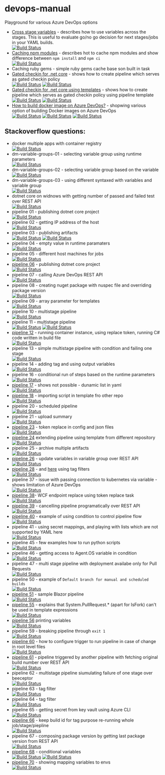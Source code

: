 # devops-manual
Playground for various Azure DevOps options


 
 
 - [Cross stage variables](http://thecodemanual.pl/2020/05/05/cross-stage-variables.html) - describes how to use variables across the stages. This is useful to evaluate go/no go decision for next stages/jobs in your YAML builds.</br>
 [![Build Status](https://dev.azure.com/thecodemanual/DevOps%20Manual/_apis/build/status/kmadof.dm-cross-stage-variables?branchName=master)](https://dev.azure.com/thecodemanual/DevOps%20Manual/_build/latest?definitionId=40&branchName=master)
 - [Caching npm modules](http://thecodemanual.pl/2020/03/11/caching-not-only-nuget-packages-on-azure-devops.html#caching-npm-modules) - describes hot to cache npm modules and show difference between `npm install` and `npm ci`</br>
 [![Build Status](https://dev.azure.com/thecodemanual/DevOps%20Manual/_apis/build/status/kmadof.dm-cache-npm?branchName=master)](https://dev.azure.com/thecodemanual/DevOps%20Manual/_build/latest?definitionId=52&branchName=master)
 - Caching ruby gems - simple ruby gems cache base son built in task
 - [Gated checkin for .net core](http://thecodemanual.pl/2020/03/26/gated-check-in-build-on-azure-devops-for-dotnet-core-app.html) - shows how to create pipeline which serves as gated checkin policy</br>
 [![Build Status](https://dev.azure.com/thecodemanual/DevOps%20Manual/_apis/build/status/kmadof.devops-manual-gated-checkin-gc?branchName=master)](https://dev.azure.com/thecodemanual/DevOps%20Manual/_build/latest?definitionId=5&branchName=master)
 [![Build Status](https://dev.azure.com/thecodemanual/DevOps%20Manual/_apis/build/status/kmadof.devops-manual-gated-checkin-gc?branchName=master)](https://dev.azure.com/thecodemanual/DevOps%20Manual/_build/latest?definitionId=6&branchName=master)
 - [Gated checkin for .net core using templates](http://thecodemanual.pl/2020/04/02/build-templates-on-azure-devops.html) - shows how to create pipeline which serves as gated checkin policy using pipeline template</br>
 [![Build Status](https://dev.azure.com/thecodemanual/DevOps%20Manual/_apis/build/status/kmadof.devops-manual-gated-checkin-with-template-gc?branchName=master)](https://dev.azure.com/thecodemanual/DevOps%20Manual/_build/latest?definitionId=7&branchName=master)
 [![Build Status](https://dev.azure.com/thecodemanual/DevOps%20Manual/_apis/build/status/kmadof.devops-manual-gated-checkin-with-template-gc?branchName=master)](https://dev.azure.com/thecodemanual/DevOps%20Manual/_build/latest?definitionId=8&branchName=master)
 - [How to build docker image on Azure DevOps?](http://thecodemanual.pl/2020/04/20/how-to-build-docker-image-on-azure-devops.html) - shopwing various option of building Docker images on Azure DevOps</br>
 [![Build Status](https://dev.azure.com/thecodemanual/DevOps%20Manual/_apis/build/status/kmadof.dm-build-docker-image-with-build-kit?branchName=master)](https://dev.azure.com/thecodemanual/DevOps%20Manual/_build/latest?definitionId=19&branchName=master)
 [![Build Status](https://dev.azure.com/thecodemanual/DevOps%20Manual/_apis/build/status/kmadof.dm-build-docker-image-on-acr?branchName=master)](https://dev.azure.com/thecodemanual/DevOps%20Manual/_build/latest?definitionId=18&branchName=master)
 [![Build Status](https://dev.azure.com/thecodemanual/DevOps%20Manual/_apis/build/status/kmadof.dm-build-docker-image-on-agent?branchName=master)](https://dev.azure.com/thecodemanual/DevOps%20Manual/_build/latest?definitionId=17&branchName=master)


 ## Stackoverflow questions:
 - docker multiple apps with container registry</br>
 [![Build Status](https://dev.azure.com/thecodemanual/DevOps%20Manual/_apis/build/status/kmadof.dm-docker-multiple-apps?branchName=master)](https://dev.azure.com/thecodemanual/DevOps%20Manual/_build/latest?definitionId=28&branchName=master)
 - dm-variable-groups-01 - selecting variable group using runtime parameters</br>
 [![Build Status](https://dev.azure.com/thecodemanual/DevOps%20Manual/_apis/build/status/kmadof.dm-variable-groups-01?branchName=master)](https://dev.azure.com/thecodemanual/DevOps%20Manual/_build/latest?definitionId=9&branchName=master)
 - dm-variable-groups-02 - selecting variable group based on the variable </br>
 [![Build Status](https://dev.azure.com/thecodemanual/DevOps%20Manual/_apis/build/status/kmadof.dm-variable-groups-02?branchName=master)](https://dev.azure.com/thecodemanual/DevOps%20Manual/_build/latest?definitionId=10&branchName=master)
 - dm-variable-groups-03 - using different syntaxed with variables and variable group</br>
 [![Build Status](https://dev.azure.com/thecodemanual/DevOps%20Manual/_apis/build/status/kmadof.dm-variable-groups-03?branchName=master)](https://dev.azure.com/thecodemanual/DevOps%20Manual/_build/latest?definitionId=24&branchName=master)
 - dotnet core on widnows with getting number of passed and failed test over REST API </br>
 [![Build Status](https://dev.azure.com/thecodemanual/DevOps%20Manual/_apis/build/status/kmadof.dm-dotnet-core-on-windows?branchName=master)](https://dev.azure.com/thecodemanual/DevOps%20Manual/_build/latest?definitionId=41&branchName=master)
 - pipeline 01 - publishing dotnet core project</br>
 [![Build Status](https://dev.azure.com/thecodemanual/DevOps%20Manual/_apis/build/status/stackoverflow/kmadof.dm-so-01?branchName=master)](https://dev.azure.com/thecodemanual/DevOps%20Manual/_build/latest?definitionId=11&branchName=master)
 - pipeline 02 - getting IP address of the host</br>
 [![Build Status](https://dev.azure.com/thecodemanual/DevOps%20Manual/_apis/build/status/stackoverflow/kmadof.dm-so-02?branchName=master)](https://dev.azure.com/thecodemanual/DevOps%20Manual/_build/latest?definitionId=12&branchName=master)
 - pipeline 03 - publishing artifacts</br>
 [![Build Status](https://dev.azure.com/thecodemanual/DevOps%20Manual/_apis/build/status/stackoverflow/kmadof.dm-so-03-a?branchName=master)](https://dev.azure.com/thecodemanual/DevOps%20Manual/_build/latest?definitionId=13&branchName=master)
 [![Build Status](https://dev.azure.com/thecodemanual/DevOps%20Manual/_apis/build/status/stackoverflow/kmadof.dm-so-03-b?branchName=master)](https://dev.azure.com/thecodemanual/DevOps%20Manual/_build/latest?definitionId=14&branchName=master)
 - pipeline 04 - empty value in runtime paramaters</br>
 [![Build Status](https://dev.azure.com/thecodemanual/DevOps%20Manual/_apis/build/status/stackoverflow/kmadof.dm-so-04?branchName=master)](https://dev.azure.com/thecodemanual/DevOps%20Manual/_build/latest?definitionId=15&branchName=master)
 - pipeline 05 - different host machines for jobs</br>
 [![Build Status](https://dev.azure.com/thecodemanual/DevOps%20Manual/_apis/build/status/stackoverflow/kmadof.dm-so-05?branchName=master)](https://dev.azure.com/thecodemanual/DevOps%20Manual/_build/latest?definitionId=16&branchName=master)
 - [pipeline 06](https://stackoverflow.com/questions/61306564/azure-devops-build-pipeline-doesnt-build-executables) - publishing dotnet core project</br>
 [![Build Status](https://dev.azure.com/thecodemanual/DevOps%20Manual/_apis/build/status/stackoverflow/kmadof.dm-so-06?branchName=master)](https://dev.azure.com/thecodemanual/DevOps%20Manual/_build/latest?definitionId=23&branchName=master)
 - pipeline 07 - calling Azure DevOps REST API </br>
 [![Build Status](https://dev.azure.com/thecodemanual/DevOps%20Manual/_apis/build/status/stackoverflow/kmadof.dm-so-07?branchName=master)](https://dev.azure.com/thecodemanual/DevOps%20Manual/_build/latest?definitionId=25&branchName=master)
 - pipeline 08 - creating nuget package with nuspec file and overriding package version</br>
 [![Build Status](https://dev.azure.com/thecodemanual/DevOps%20Manual/_apis/build/status/stackoverflow/kmadof.dm-so-08?branchName=master)](https://dev.azure.com/thecodemanual/DevOps%20Manual/_build/latest?definitionId=26&branchName=master)
 - pipeline 09 - array parameter for templates</br>
 [![Build Status](https://dev.azure.com/thecodemanual/DevOps%20Manual/_apis/build/status/stackoverflow/kmadof.dm-so-09?branchName=master)](https://dev.azure.com/thecodemanual/DevOps%20Manual/_build/latest?definitionId=29&branchName=master)
 - pipeline 10 - multistage pipeline </br>
 [![Build Status](https://dev.azure.com/thecodemanual/DevOps%20Manual/_apis/build/status/stackoverflow/kmadof.dm-so-10?branchName=master)](https://dev.azure.com/thecodemanual/DevOps%20Manual/_build/latest?definitionId=30&branchName=master)
 - pipeline 11 - multistage pipeline </br>
 [![Build Status](https://dev.azure.com/thecodemanual/DevOps%20Manual/_apis/build/status/stackoverflow/kmadof.dm-so-11-b?branchName=master)](https://dev.azure.com/thecodemanual/DevOps%20Manual/_build/latest?definitionId=32&branchName=master)
 [![Build Status](https://dev.azure.com/thecodemanual/DevOps%20Manual/_apis/build/status/stackoverflow/kmadof.dm-so-11-b?branchName=master)](https://dev.azure.com/thecodemanual/DevOps%20Manual/_build/latest?definitionId=32&branchName=master)
 - [pipeline 12](https://stackoverflow.com/questions/61497425/azure-devops-azurecli-task-with-scriptpath-option-failed-to-authenticate-to-crea) - running container instance, using replace token, running C# code written in build file</br>
 [![Build Status](https://dev.azure.com/thecodemanual/DevOps%20Manual/_apis/build/status/stackoverflow/kmadof.dm-so-12?branchName=master)](https://dev.azure.com/thecodemanual/DevOps%20Manual/_build/latest?definitionId=33&branchName=master)
 - pipeline 13 - simple multistage pipeline with condition and failing one stage </br>
[![Build Status](https://dev.azure.com/thecodemanual/DevOps%20Manual/_apis/build/status/stackoverflow/kmadof.dm-so-13?branchName=master)](https://dev.azure.com/thecodemanual/DevOps%20Manual/_build/latest?definitionId=34&branchName=master)
 - pipeline 14 - adding tag and using output variables</br>
 [![Build Status](https://dev.azure.com/thecodemanual/DevOps%20Manual/_apis/build/status/stackoverflow/kmadof.dm-so-14?branchName=master)](https://dev.azure.com/thecodemanual/DevOps%20Manual/_build/latest?definitionId=35&branchName=master)
 - pipeline 16 - conditional run of steps based on the runtime parameters</br>
 [![Build Status](https://dev.azure.com/thecodemanual/DevOps%20Manual/_apis/build/status/stackoverflow/kmadof.dm-so-16?branchName=master)](https://dev.azure.com/thecodemanual/DevOps%20Manual/_build/latest?definitionId=38&branchName=master)
 - [pipeline 17](stackoverflow.com/questions/61651777/how-can-we-pass-variable-as-a-parametersas-a-list) - shows not possible - dunamic list in yaml</br>
 [![Build Status](https://dev.azure.com/thecodemanual/DevOps%20Manual/_apis/build/status/stackoverflow/kmadof.dm-so-17?branchName=master)](https://dev.azure.com/thecodemanual/DevOps%20Manual/_build/latest?definitionId=42&branchName=master)
 - [pipeline 18](https://stackoverflow.com/questions/61676408/is-it-possible-to-import-a-script-in-a-yaml-template/61677662#61677662) - importing script in template fro other repo</br>
 [![Build Status](https://dev.azure.com/thecodemanual/DevOps%20Manual/_apis/build/status/stackoverflow/kmadof.dm-so-18?repoName=kmadof%2Fdevops-manual&branchName=master)](https://dev.azure.com/thecodemanual/DevOps%20Manual/_build/latest?definitionId=43&repoName=kmadof%2Fdevops-manual&branchName=master)
 - pipeline 20 - scheduled pipeline</br>
 [![Build Status](https://dev.azure.com/thecodemanual/DevOps%20Manual/_apis/build/status/stackoverflow/kmadof.dm-so-20-scheduled?branchName=master)](https://dev.azure.com/thecodemanual/DevOps%20Manual/_build/latest?definitionId=46&branchName=master)
 - pipeline 21 - upload summary</br>
 [![Build Status](https://dev.azure.com/thecodemanual/DevOps%20Manual/_apis/build/status/stackoverflow/kmadof.dm-so-21-upload-summary?branchName=master)](https://dev.azure.com/thecodemanual/DevOps%20Manual/_build/latest?definitionId=47&branchName=master)
 - [pipeline 23](https://stackoverflow.com/questions/61734755/variable-substitution-in-config-json-files-in-azure-devops-pipeline/61736613#61736613) - token replace in config and json files</br>
 [![Build Status](https://dev.azure.com/thecodemanual/DevOps%20Manual/_apis/build/status/stackoverflow/kmadof.dm-so-23-token-replace?branchName=master)](https://dev.azure.com/thecodemanual/DevOps%20Manual/_build/latest?definitionId=49&branchName=master)
 - [pipeline 24](https://stackoverflow.com/questions/61676408/is-it-possible-to-import-a-script-in-a-yaml-template/61677662#61677662) extending pipeline using template from different repository </br>
 [![Build Status](https://dev.azure.com/thecodemanual/DevOps%20Manual/_apis/build/status/stackoverflow/kmadof.dm-so-24?repoName=kmadof%2Fdevops-manual&branchName=master)](https://dev.azure.com/thecodemanual/DevOps%20Manual/_build/latest?definitionId=50&repoName=kmadof%2Fdevops-manual&branchName=master)
 - pipeline 25 - archive multiple artifacts </br>
 [![Build Status](https://dev.azure.com/thecodemanual/DevOps%20Manual/_apis/build/status/stackoverflow/kmadof.dm-so-25?branchName=master)](https://dev.azure.com/thecodemanual/DevOps%20Manual/_build/latest?definitionId=51&branchName=master)
 - [pipeline 26](https://stackoverflow.com/questions/61799711/impossible-to-update-variable-from-variable-group-library/61800119#61800119) - update variables in variable group over REST API</br>
 [![Build Status](https://dev.azure.com/thecodemanual/DevOps%20Manual/_apis/build/status/stackoverflow/kmadof.dm-so-26?branchName=master)](https://dev.azure.com/thecodemanual/DevOps%20Manual/_build/latest?definitionId=53&branchName=master)
 - [pipeline 28](https://stackoverflow.com/questions/61783014/using-lerna-js-and-azure-devops-pipeline/61786014?noredirect=1#comment109330301_61786014) - and [here](https://stackoverflow.com/questions/61953776/how-to-combine-git-branch-and-tag-triggers-in-azure-pipelines) using tag filters </br>
 [![Build Status](https://dev.azure.com/thecodemanual/DevOps%20Manual/_apis/build/status/stackoverflow/kmadof.dm-so-28-tag-filters?branchName=master)](https://dev.azure.com/thecodemanual/DevOps%20Manual/_build/latest?definitionId=55&branchName=master)
 - pipeline 37 - issue with passing connection to kubernetes via variable - shows limitation of Azure DevOps</br>
 [![Build Status](https://dev.azure.com/thecodemanual/DevOps%20Manual/_apis/build/status/stackoverflow/kmadof.dm-so-37?branchName=master)](https://dev.azure.com/thecodemanual/DevOps%20Manual/_build/latest?definitionId=64&branchName=master)
 - [pipeline 38](https://stackoverflow.com/questions/62043374/azure-replace-token-for-service-model-endpoint-for-asp-net-mvc-in-pipeline-relea/62044492#62044492)- WCF endpoint replace using token replace task</br>
 [![Build Status](https://dev.azure.com/thecodemanual/DevOps%20Manual/_apis/build/status/stackoverflow/kmadof.dm-so-38-token-replace?branchName=master)](https://dev.azure.com/thecodemanual/DevOps%20Manual/_build/latest?definitionId=65&branchName=master)
 - [pipeline 39](https://stackoverflow.com/questions/62044055/is-it-possible-to-cancel-a-azure-devops-pipeline-job-programmatically) - cancelling pipeline programatically over REST API</br>
 [![Build Status](https://dev.azure.com/thecodemanual/DevOps%20Manual/_apis/build/status/stackoverflow/kmadof.dm-so-39?branchName=master)](https://dev.azure.com/thecodemanual/DevOps%20Manual/_build/latest?definitionId=66&branchName=master)
 - [pipeline 40](https://stackoverflow.com/questions/62044055/is-it-possible-to-cancel-a-azure-devops-pipeline-job-programmatically) - example of using condition to control pipeline flow</br>
 [![Build Status](https://dev.azure.com/thecodemanual/DevOps%20Manual/_apis/build/status/stackoverflow/kmadof.dm-so-40-conditional?branchName=master)](https://dev.azure.com/thecodemanual/DevOps%20Manual/_build/latest?definitionId=67&branchName=master)
 - pipeline 41 - using secret mappings, and playing with lists which are not supported by YAML here</br>
 [![Build Status](https://dev.azure.com/thecodemanual/DevOps%20Manual/_apis/build/status/stackoverflow/kmadof.dm-so-41?branchName=master)](https://dev.azure.com/thecodemanual/DevOps%20Manual/_build/latest?definitionId=73&branchName=master)
 - pipeline 45 - few examples how to run python scripts</br>
 [![Build Status](https://dev.azure.com/thecodemanual/DevOps%20Manual/_apis/build/status/stackoverflow/kmadof.dm-so-45?branchName=master)](https://dev.azure.com/thecodemanual/DevOps%20Manual/_build/latest?definitionId=90&branchName=master)
 - pipeline 46 - getting access to Agent.OS variable in condition</br>
 [![Build Status](https://dev.azure.com/thecodemanual/DevOps%20Manual/_apis/build/status/stackoverflow/kmadof.dm-so-46?branchName=master)](https://dev.azure.com/thecodemanual/DevOps%20Manual/_build/latest?definitionId=92&branchName=master)
 - pipeline 47 - multi stage pipeline with deployment availabe only for Pull Requests</br>
 [![Build Status](https://dev.azure.com/thecodemanual/DevOps%20Manual/_apis/build/status/kmadof.devops-manual?branchName=master)](https://dev.azure.com/thecodemanual/DevOps%20Manual/_build/latest?definitionId=93&branchName=master)
 - pipeline 50 - example of `Default branch for manual and scheduled builds`</br>
 [![Build Status](https://dev.azure.com/thecodemanual/DevOps%20Manual/_apis/build/status/stackoverflow/kmadof.dm-so-50?branchName=pipeline-in-branch)](https://dev.azure.com/thecodemanual/DevOps%20Manual/_build/latest?definitionId=102&branchName=pipeline-in-branch)
 - [pipeline 51](https://stackoverflow.com/questions/63733965/blazor-webassembly-azure-devops-build-pipeline-publish-artifacts) - sample Blazor pipeline</br>
 [![Build Status](https://dev.azure.com/thecodemanual/DevOps%20Manual/_apis/build/status/kmadof.devops-manual%20(9)?branchName=master)](https://dev.azure.com/thecodemanual/DevOps%20Manual/_build/latest?definitionId=103&branchName=master)
 - [pipeline 55](https://stackoverflow.com/questions/63941345/set-variable-group-dynamically-using-system-pullrequest-targetbranch/63946930#63946930) - explains that System.PullRequest.* (apart for IsFork) can't be used in template expressions</br>
 [![Build Status](https://dev.azure.com/thecodemanual/DevOps%20Manual/_apis/build/status/stackoverflow/kmadof.dm-so-55?branchName=master)](https://dev.azure.com/thecodemanual/DevOps%20Manual/_build/latest?definitionId=115&branchName=master)
 - [pipeline 56](https://stackoverflow.com/questions/63950046/printing-parameter-variables-in-azure-devops-template/63951973#63951973) printing variables</br>
 [![Build Status](https://dev.azure.com/thecodemanual/DevOps%20Manual/_apis/build/status/stackoverflow/kmadof.dm-so-56?branchName=master)](https://dev.azure.com/thecodemanual/DevOps%20Manual/_build/latest?definitionId=116&branchName=master)
 - pipeline 59 - breaking pipeline through `exit 1`</br>
 [![Build Status](https://dev.azure.com/thecodemanual/DevOps%20Manual/_apis/build/status/stackoverflow/kmadof.dm-so-59?branchName=master)](https://dev.azure.com/thecodemanual/DevOps%20Manual/_build/latest?definitionId=105&branchName=master)
 - [pipeline 60](https://stackoverflow.com/questions/63788704/azure-pipelines-file-trigger-for-files-on-root-level) - how to configure trigger to run pipeline in case of change in root level files</br>
  [![Build Status](https://dev.azure.com/thecodemanual/DevOps%20Manual/_apis/build/status/kmadof.devops-manual%20(13)?branchName=master)](https://dev.azure.com/thecodemanual/DevOps%20Manual/_build/latest?definitionId=107&branchName=master)
 - [pipeline 61](https://stackoverflow.com/questions/63678236/link-azure-devops-ci-and-cd-yaml-pipelines) - pipeline triggered by another pipeline with fetching original build number over REST API</br>
 [![Build Status](https://dev.azure.com/thecodemanual/DevOps%20Manual/_apis/build/status/kmadof.devops-manual%20(7)?branchName=master)](https://dev.azure.com/thecodemanual/DevOps%20Manual/_build/latest?definitionId=100&branchName=master)
 - pipeline 62 - multistage pipeline siumulating failure of one stage over beeceptor</br>
 [![Build Status](https://dev.azure.com/thecodemanual/DevOps%20Manual/_apis/build/status/kmadof.devops-manual%20(5)?branchName=master)](https://dev.azure.com/thecodemanual/DevOps%20Manual/_build/latest?definitionId=98&branchName=master)
 - pipeline 63 - tag filter</br>
 [![Build Status](https://dev.azure.com/thecodemanual/DevOps%20Manual/_apis/build/status/kmadof.devops-manual%20(4)?branchName=master)](https://dev.azure.com/thecodemanual/DevOps%20Manual/_build/latest?definitionId=97&branchName=master)
 - pipeline 64 - tag filter</br>
 [![Build Status](https://dev.azure.com/thecodemanual/DevOps%20Manual/_apis/build/status/kmadof.devops-manual%20(3)?branchName=master)](https://dev.azure.com/thecodemanual/DevOps%20Manual/_build/latest?definitionId=96&branchName=master)
 - pipeline 65 - getting secret from key vault using Azure CLI</br>
 [![Build Status](https://dev.azure.com/thecodemanual/DevOps%20Manual/_apis/build/status/kmadof.devops-manual%20(1)?branchName=master)](https://dev.azure.com/thecodemanual/DevOps%20Manual/_build/latest?definitionId=94&branchName=master)
 - [pipeline 66](https://stackoverflow.com/questions/63996987/tagging-docker-containers-with-azure-pipelines) - keep build id for tag purpose re-running whole job/stage/piepline</br>
 [![Build Status](https://dev.azure.com/thecodemanual/DevOps%20Manual/_apis/build/status/kmadof.devops-manual?branchName=master)](https://dev.azure.com/thecodemanual/DevOps%20Manual/_build/latest?definitionId=120&branchName=master)
 - pipeline 67 - composing package version by getting last package version from REST API</br>
 [![Build Status](https://dev.azure.com/thecodemanual/DevOps%20Manual/_apis/build/status/kmadof.devops-manual%20(8)?branchName=master)](https://dev.azure.com/thecodemanual/DevOps%20Manual/_build/latest?definitionId=101&branchName=master)
 - [pipeline 68](https://stackoverflow.com/questions/58823004/how-can-i-use-if-else-in-variables-of-azure-devops-yaml-pipeline-with-variable-g) - conditional variables</br>
 [![Build Status](https://dev.azure.com/thecodemanual/DevOps%20Manual/_apis/build/status/stackoverflow/kmadof.dm-so-68-a-conditional-variables?branchName=dev)](https://dev.azure.com/thecodemanual/DevOps%20Manual/_build/latest?definitionId=121&branchName=dev) [![Build Status](https://dev.azure.com/thecodemanual/DevOps%20Manual/_apis/build/status/stackoverflow/kmadof.dm-so-68-b-conditional-variables?branchName=dev)](https://dev.azure.com/thecodemanual/DevOps%20Manual/_build/latest?definitionId=122&branchName=dev)
 - [pipeline 70](https://stackoverflow.com/questions/64020523/how-to-add-env-vars-into-azure-devops-pipeline) - showing mapping variables to envs</br>
 [![Build Status](https://dev.azure.com/thecodemanual/DevOps%20Manual/_apis/build/status/stackoverflow/kmadof.dm-so-70-env-vars?branchName=master)](https://dev.azure.com/thecodemanual/DevOps%20Manual/_build/latest?definitionId=124&branchName=master)
